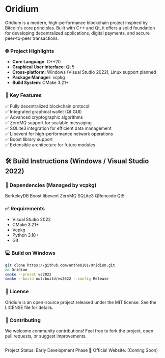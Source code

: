 # Oridium

Oridium is a modern, high-performance blockchain project inspired by Bitcoin's core principles. Built with C++ and Qt, it offers a solid foundation for developing decentralized applications, digital payments, and secure peer-to-peer transactions.

### 🌐 Project Highlights

- **Core Language**: C++20
- **Graphical User Interface**: Qt 5
- **Cross-platform**: Windows (Visual Studio 2022), Linux support planned
- **Package Manager**: vcpkg
- **Build System**: CMake 3.21+

### 🚀 Key Features

✅ Fully decentralized blockchain protocol  
✅ Integrated graphical wallet (Qt GUI)  
✅ Advanced cryptographic algorithms  
✅ ZeroMQ support for scalable messaging  
✅ SQLite3 integration for efficient data management  
✅ Libevent for high-performance network operations  
✅ Boost library support  
✅ Extensible architecture for future modules

## 🛠 Build Instructions (Windows / Visual Studio 2022)

### 💾 Dependencies (Managed by vcpkg)
BerkeleyDB
Boost
libevent
ZeroMQ
SQLite3
QRencode
Qt5

### ✅ Requirements
- Visual Studio 2022
- CMake 3.21+
- Vcpkg
- Python 3.10+
- Git

### 💻 Build on Windows
```bash
git clone https://github.com/antho8101/Oridium.git
cd Oridium
cmake --preset vs2022
cmake --build out/build/vs2022 --config Release
```

### 📜 License
Oridium is an open-source project released under the MIT license. See the LICENSE file for details.

### 🤝 Contributing
We welcome community contributions!
Feel free to fork the project, open pull requests, or suggest improvements.

---

Project Status: Early Development Phase 🚧
Official Website: (Coming Soon)